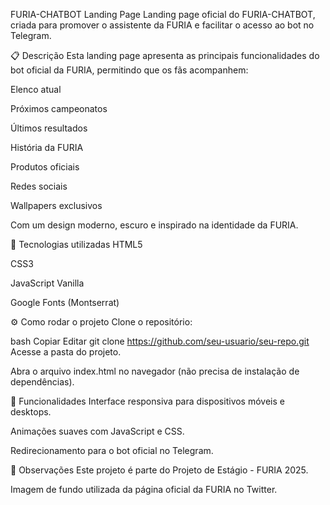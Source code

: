 FURIA-CHATBOT Landing Page
Landing page oficial do FURIA-CHATBOT, criada para promover o assistente da FURIA e facilitar o acesso ao bot no Telegram.

📋 Descrição
Esta landing page apresenta as principais funcionalidades do bot oficial da FURIA, permitindo que os fãs acompanhem:

Elenco atual

Próximos campeonatos

Últimos resultados

História da FURIA

Produtos oficiais

Redes sociais

Wallpapers exclusivos

Com um design moderno, escuro e inspirado na identidade da FURIA.

🚀 Tecnologias utilizadas
HTML5

CSS3

JavaScript Vanilla

Google Fonts (Montserrat)

⚙️ Como rodar o projeto
Clone o repositório:

bash
Copiar
Editar
git clone https://github.com/seu-usuario/seu-repo.git
Acesse a pasta do projeto.

Abra o arquivo index.html no navegador (não precisa de instalação de dependências).

🎯 Funcionalidades
Interface responsiva para dispositivos móveis e desktops.

Animações suaves com JavaScript e CSS.

Redirecionamento para o bot oficial no Telegram.

📌 Observações
Este projeto é parte do Projeto de Estágio - FURIA 2025.

Imagem de fundo utilizada da página oficial da FURIA no Twitter.

